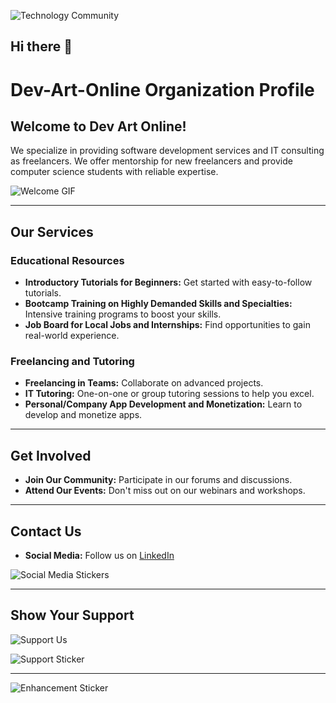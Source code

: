 ![Technology Community](https://github.com/user-attachments/assets/aa45614b-b937-449f-8040-14d55bd0888f)
## Hi there 👋

# Dev-Art-Online Organization Profile

## Welcome to Dev Art Online!

We specialize in providing software development services and IT consulting as freelancers. We offer mentorship for new freelancers and provide computer science students with reliable expertise.

![Welcome GIF](https://media.giphy.com/media/3oKIPa2TdahY8B2yPm/giphy.gif)

---

## Our Services

### Educational Resources
- **Introductory Tutorials for Beginners:** Get started with easy-to-follow tutorials.
- **Bootcamp Training on Highly Demanded Skills and Specialties:** Intensive training programs to boost your skills.
- **Job Board for Local Jobs and Internships:** Find opportunities to gain real-world experience.

### Freelancing and Tutoring
- **Freelancing in Teams:** Collaborate on advanced projects.
- **IT Tutoring:** One-on-one or group tutoring sessions to help you excel.
- **Personal/Company App Development and Monetization:** Learn to develop and monetize apps.

---

## Get Involved
- **Join Our Community:** Participate in our forums and discussions.
- **Attend Our Events:** Don't miss out on our webinars and workshops.

---

## Contact Us
- **Social Media:** Follow us on [LinkedIn](https://www.linkedin.com/company/dev-art-online)

![Social Media Stickers](https://media.giphy.com/media/26FPq8qK9ftBSE4HC/giphy.gif)

---

## Show Your Support
![Support Us](https://img.shields.io/badge/support-us-blue)

![Support Sticker](https://media.giphy.com/media/l1J9EdzfOSgfyueLm/giphy.gif)

---


![Enhancement Sticker](https://media.giphy.com/media/26FPq8qK9ftBSE4HC/giphy.gif)
